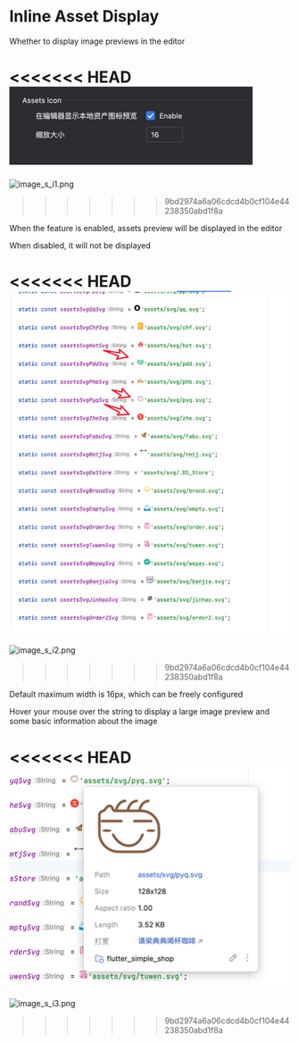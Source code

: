 # Inline Asset Display

Whether to display image previews in the editor

<<<<<<< HEAD
![image_s_i1.png](../../assets/images/image_s_i1.png)
=======
![image_s_i1.png](/images/image_s_i1.png)
>>>>>>> 9bd2974a6a06cdcd4b0cf104e44238350abd1f8a

When the feature is enabled, assets preview will be displayed in the editor

When disabled, it will not be displayed

<<<<<<< HEAD
![image_s_i2.png](../../assets/images/image_s_i2.png)
=======
![image_s_i2.png](/images/image_s_i2.png)
>>>>>>> 9bd2974a6a06cdcd4b0cf104e44238350abd1f8a

Default maximum width is 16px, which can be freely configured

Hover your mouse over the string to display a large image preview and some basic information about the image

<<<<<<< HEAD
![image_s_i3.png](../../assets/images/image_s_i3.png)
=======
![image_s_i3.png](/images/image_s_i3.png)
>>>>>>> 9bd2974a6a06cdcd4b0cf104e44238350abd1f8a
